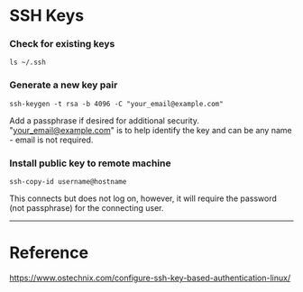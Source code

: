 # SSH Keys

### Check for existing keys

`ls ~/.ssh`

### Generate a new key pair

`ssh-keygen -t rsa -b 4096 -C "your_email@example.com"`

Add a passphrase if desired for additional security. "your_email@example.com" is to help identify the key and can be any name - email is not required.

### Install public key to remote machine

`ssh-copy-id username@hostname`

This connects but does not log on, however, it will require the password (not passphrase) for the connecting user.

---
# Reference 

https://www.ostechnix.com/configure-ssh-key-based-authentication-linux/